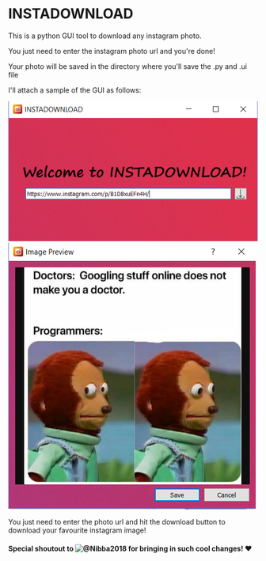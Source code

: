 # INSTADOWNLOAD
This is a python GUI tool to download any instagram photo.

You just need to enter the instagram photo url and you're done!

Your photo will be saved in the directory where you'll save the .py and .ui file

I'll attach a sample of the GUI as follows:

![ALT TEXT](https://github.com/GangulyShreyan/INSTADOWNLOAD/blob/master/Capture1.PNG)
![ALT TEXT](https://github.com/GangulyShreyan/INSTADOWNLOAD/blob/master/Capture2.PNG)

You just need to enter the photo url and hit the download button to download your favourite instagram image!

#### Special shoutout to ![@Nibba2018](https://github.com/Nibba2018) for bringing in such cool changes! ❤️
